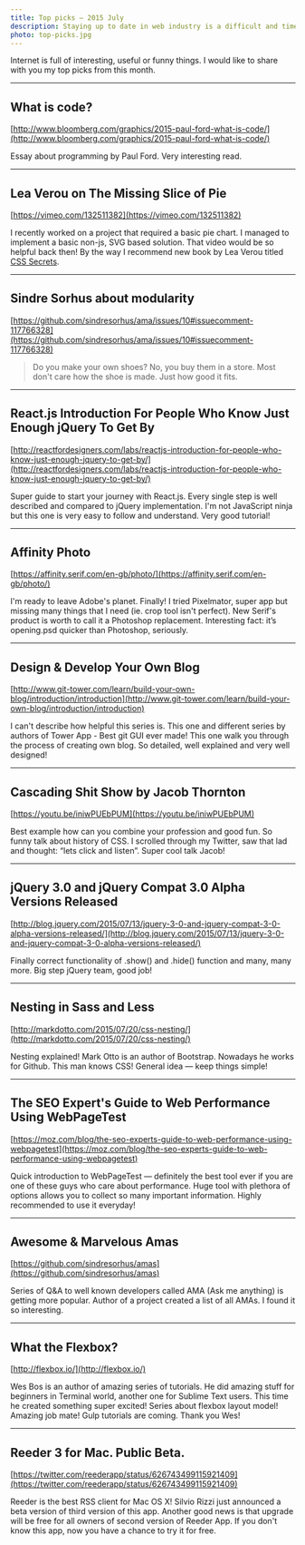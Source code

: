 ```yaml
---
title: Top picks — 2015 July
description: Staying up to date in web industry is a difficult and time consuming task. I would like to share with you my top finds from the past month.
photo: top-picks.jpg
---
```


Internet is full of interesting, useful or funny things. I would like to share with you my top picks from this month.

- - -

## What is code?

[http://www.bloomberg.com/graphics/2015-paul-ford-what-is-code/](http://www.bloomberg.com/graphics/2015-paul-ford-what-is-code/)

Essay about programming by Paul Ford. Very interesting read.

- - -

## Lea Verou on The Missing Slice of Pie

[https://vimeo.com/132511382](https://vimeo.com/132511382)

I recently worked on a project that required a basic pie chart. I managed to implement a basic non-js, SVG based solution. That video would be so helpful back then! By the way I recommend new book by Lea Verou titled [CSS Secrets](http://shop.oreilly.com/product/0636920031123.do).

- - -

## Sindre Sorhus about modularity

[https://github.com/sindresorhus/ama/issues/10#issuecomment-117766328](https://github.com/sindresorhus/ama/issues/10#issuecomment-117766328)

> Do you make your own shoes? No, you buy them in a store. Most don't care how the shoe is made. Just how good it fits.

- - -

## React.js Introduction For People Who Know Just Enough jQuery To Get By

[http://reactfordesigners.com/labs/reactjs-introduction-for-people-who-know-just-enough-jquery-to-get-by/](http://reactfordesigners.com/labs/reactjs-introduction-for-people-who-know-just-enough-jquery-to-get-by/)

Super guide to start your journey with React.js. Every single step is well described and compared to jQuery implementation. I'm not JavaScript ninja but this one is very easy to follow and understand. Very good tutorial!

- - -

## Affinity Photo

[https://affinity.serif.com/en-gb/photo/](https://affinity.serif.com/en-gb/photo/)

I'm ready to leave Adobe's planet. Finally! I tried Pixelmator, super app but missing many things that I need (ie. crop tool isn't perfect). New Serif's product is worth to call it a Photoshop replacement. Interesting fact: it’s opening.psd quicker than Photoshop, seriously.

- - -

## Design & Develop Your Own Blog

[http://www.git-tower.com/learn/build-your-own-blog/introduction/introduction](http://www.git-tower.com/learn/build-your-own-blog/introduction/introduction)

I can't describe how helpful this series is. This one and different series by authors of Tower App - Best git GUI ever made! This one walk you through the process of creating own blog. So detailed, well explained and very well designed!

- - -

## Cascading Shit Show by Jacob Thornton

[https://youtu.be/iniwPUEbPUM](https://youtu.be/iniwPUEbPUM)

Best example how can you combine your profession and good fun. So funny talk about history of CSS. I scrolled through my Twitter, saw that lad and thought: “lets click and listen”. Super cool talk Jacob!

- - -

## jQuery 3.0 and jQuery Compat 3.0 Alpha Versions Released

[http://blog.jquery.com/2015/07/13/jquery-3-0-and-jquery-compat-3-0-alpha-versions-released/](http://blog.jquery.com/2015/07/13/jquery-3-0-and-jquery-compat-3-0-alpha-versions-released/)

Finally correct functionality of .show() and .hide() function and many, many more. Big step jQuery team, good job!

- - -

## Nesting in Sass and Less

[http://markdotto.com/2015/07/20/css-nesting/](http://markdotto.com/2015/07/20/css-nesting/)

Nesting explained! Mark Otto is an author of Bootstrap. Nowadays he works for Github. This man knows CSS! General idea — keep things simple!

- - -

## The SEO Expert's Guide to Web Performance Using WebPageTest

[https://moz.com/blog/the-seo-experts-guide-to-web-performance-using-webpagetest](https://moz.com/blog/the-seo-experts-guide-to-web-performance-using-webpagetest)

Quick introduction to WebPageTest — definitely the best tool ever if you are one of these guys who care about performance. Huge tool with plethora of options allows you to collect so many important information. Highly recommended to use it everyday!

- - -

## Awesome & Marvelous Amas

[https://github.com/sindresorhus/amas](https://github.com/sindresorhus/amas)

Series of Q&A to well known developers called AMA (Ask me anything) is getting more popular. Author of a project created a list of all AMAs. I found it so interesting.

- - -

## What the Flexbox?

[http://flexbox.io/](http://flexbox.io/)

Wes Bos is an author of amazing series of tutorials. He did amazing stuff for beginners in Terminal world, another one for Sublime Text users. This time he created something super excited! Series about flexbox layout model! Amazing job mate! Gulp tutorials are coming. Thank you Wes!

 - - -

## Reeder 3 for Mac. Public Beta.

[https://twitter.com/reederapp/status/626743499115921409](https://twitter.com/reederapp/status/626743499115921409)

Reeder is the best RSS client for Mac OS X! Silvio Rizzi just announced a beta version of third version of this app. Another good news is that upgrade will be free for all owners of second version of Reeder App. If you don't know this app, now you have a chance to try it for free.
